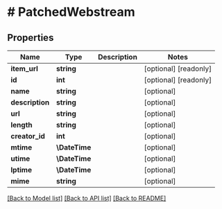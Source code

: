 # # PatchedWebstream

## Properties

Name | Type | Description | Notes
------------ | ------------- | ------------- | -------------
**item_url** | **string** |  | [optional] [readonly]
**id** | **int** |  | [optional] [readonly]
**name** | **string** |  | [optional]
**description** | **string** |  | [optional]
**url** | **string** |  | [optional]
**length** | **string** |  | [optional]
**creator_id** | **int** |  | [optional]
**mtime** | **\DateTime** |  | [optional]
**utime** | **\DateTime** |  | [optional]
**lptime** | **\DateTime** |  | [optional]
**mime** | **string** |  | [optional]

[[Back to Model list]](../../README.md#models) [[Back to API list]](../../README.md#endpoints) [[Back to README]](../../README.md)
